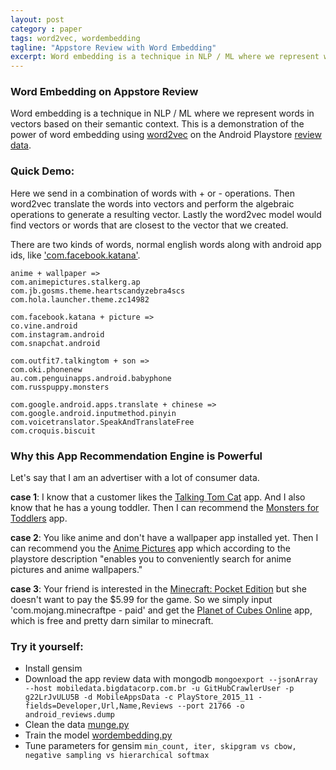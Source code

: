 ```yaml
---
layout: post
category : paper
tags: word2vec, wordembedding
tagline: "Appstore Review with Word Embedding"
excerpt: Word embedding is a technique in NLP / ML where we represent words in vectors based on their semantic context. This is a demonstration of the power of word embedding using word2vec on the Android Playstore review data.
---
```


### Word Embedding on Appstore Review

Word embedding is a technique in NLP / ML where we represent words in vectors based on their semantic context. This is a demonstration of the power of word embedding using [word2vec](http://papers.nips.cc/paper/5021-distributed-representations-of-words-and-phrases-and-their-compositionality.pdf) on the Android Playstore [review data](https://github.com/MarcelloLins/GooglePlayAppsCrawler).

### Quick Demo:

Here we send in a combination of words with + or - operations. Then word2vec translate the words into vectors and perform the algebraic operations to generate a resulting vector. Lastly the word2vec model would find vectors or words that are closest to the vector that we created.

There are two kinds of words, normal english words along with android app ids, like ['com.facebook.katana'](https://play.google.com/store/apps/details?id=com.facebook.katana).

```
anime + wallpaper => 
com.animepictures.stalkerg.ap
com.jb.gosms.theme.heartscandyzebra4scs 
com.hola.launcher.theme.zc14982
```

```
com.facebook.katana + picture => 
co.vine.android
com.instagram.android
com.snapchat.android
```

```
com.outfit7.talkingtom + son =>
com.oki.phonenew
au.com.penguinapps.android.babyphone
com.russpuppy.monsters
```

```
com.google.android.apps.translate + chinese =>
com.google.android.inputmethod.pinyin
com.voicetranslator.SpeakAndTranslateFree
com.croquis.biscuit
```



### Why this App Recommendation Engine is Powerful 
Let's say that I am an advertiser with a lot of consumer data.

**case 1**: I know that a customer likes the [Talking Tom Cat](https://play.google.com/store/apps/details?id=com.outfit7.talkingtom) app. And I also know that he has a young toddler. Then I can recommend the [Monsters for Toddlers](https://play.google.com/store/apps/details?id=com.russpuppy.monsters) app. 

**case 2**: You like anime and don't have a wallpaper app installed yet. Then I can recommend you the [Anime Pictures](https://play.google.com/store/apps/details?id=com.animepictures.stalkerg.ap) app which according to the playstore description "enables you to conveniently search for anime pictures and anime wallpapers."

**case 3**: Your friend is interested in the [Minecraft: Pocket Edition](https://play.google.com/store/apps/details?id=com.mojang.minecraftpe) but she doesn't want to pay the $5.99 for the game. So we simply input 'com.mojang.minecraftpe - paid' and get the [Planet of Cubes Online](https://play.google.com/store/apps/details?id=com.plabs.planetofc) app, which is free and pretty darn similar to minecraft.

### Try it yourself:

* Install gensim
* Download the app review data with mongodb `mongoexport --jsonArray --host mobiledata.bigdatacorp.com.br -u GitHubCrawlerUser -p g22LrJvULU5B -d MobileAppsData -c PlayStore_2015_11 -fields=Developer,Url,Name,Reviews --port 21766 -o android_reviews.dump`
* Clean the data [munge.py](https://github.com/jxieeducation/Quick-Data-Science-Experiments-2015/blob/master/appstore-data-analysis/munge.py)
* Train the model [wordembedding.py](https://github.com/jxieeducation/Quick-Data-Science-Experiments-2015/blob/master/appstore-data-analysis/wordembedding.py)
* Tune parameters for gensim `min_count, iter, skipgram vs cbow, negative sampling vs hierarchical softmax`
